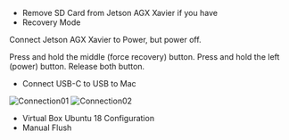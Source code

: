 
- Remove SD Card from Jetson AGX Xavier if you have
- Recovery Mode

Connect Jetson AGX Xavier to Power, but power off.

Press and hold the middle (force recovery) button.
Press and hold the left (power) button.
Release both button.

- Connect USB-C to USB to Mac

![Connection01](res/agx_connection_01.jpg	)
![Connection02](res/agx_connection_02.jpg	)

- Virtual Box Ubuntu 18 Configuration
- Manual Flush
